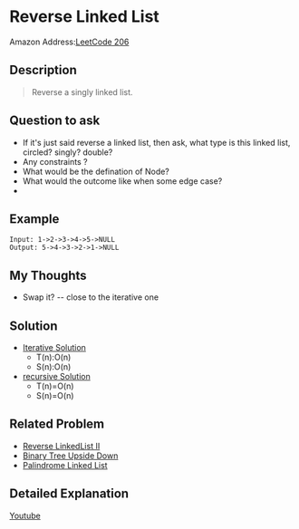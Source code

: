 # Reverse Linked List
Amazon
Address:[LeetCode 206](https://leetcode.com/problems/reverse-linked-list/)
## Description
> Reverse a singly linked list.
## Question to ask
* If it's just said reverse a linked list, then ask, what type is this linked list, circled? singly? double?
* Any constraints ?
* What would be the defination of Node?
* What would the outcome like when some edge case?
*
## Example
```
Input: 1->2->3->4->5->NULL
Output: 5->4->3->2->1->NULL
```

## My Thoughts
* Swap it? -- close to the iterative one

## Solution
* [Iterative Solution](https://github.com/VanessaTang95/Algorithm/blob/master/LeetCode/Top_Amazon_Interview_Solution/ReverseLinkedList_iterative.java)
  - T(n):O(n)
  - S(n):O(n)
* [recursive Solution](https://github.com/VanessaTang95/Algorithm/blob/master/LeetCode/Top_Amazon_Interview_Solution/ReverseLinkedList_Recursive.java)
  - T(n)=O(n)
  - S(n)=O(n)

## Related Problem
* [Reverse LinkedList II]()
* [Binary Tree Upside Down]()
* [Palindrome Linked List]()
## Detailed Explanation
[Youtube](https://www.youtube.com/watch?time_continue=433&v=O0By4Zq0OFc)
